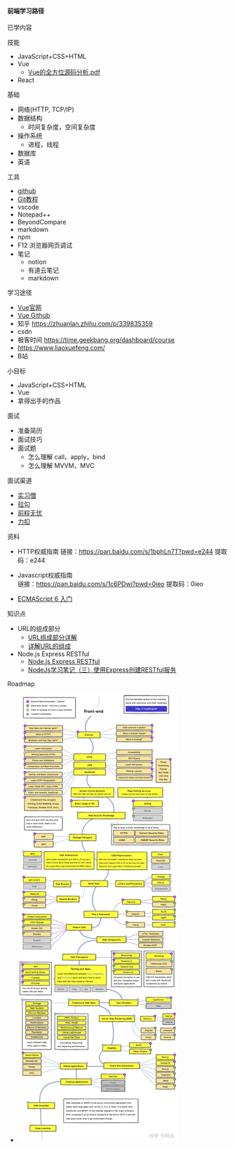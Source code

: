 #### 前端学习路径

已学内容


技能
- JavaScript+CSS+HTML 
- Vue
  - [Vue的全方位源码分析.pdf](https://max.book118.com/html/2021/0813/8134072102003133.shtm)
- React


基础
- 网络(HTTP, TCP/IP)
- 数据结构
  - 时间复杂度，空间复杂度
- 操作系统
  - 进程，线程
- 数据库
- 英语

工具
- [github](https://github.com/)
- [Git教程](https://www.liaoxuefeng.com/wiki/896043488029600)
- vscode
- Notepad++
- BeyondCompare
- markdown
- npm
- F12 浏览器网页调试
- 笔记
  - notion
  - 有道云笔记
  - markdown

学习途径
-  [Vue官网](https://cn.vuejs.org/)
-  [Vue Github](https://github.com/vuejs/vue)
- 知乎 https://zhuanlan.zhihu.com/p/339835359
- csdn
- 极客时间 https://time.geekbang.org/dashboard/course
- https://www.liaoxuefeng.com/
- B站

小目标
- JavaScript+CSS+HTML
- Vue
- 拿得出手的作品



面试
- 准备简历
- 面试技巧
- 面试题
  - 怎么理解 call，apply，bind
  - 怎么理解 MVVM，MVC

面试渠道
- [实习僧](https://tuiguang.shixiseng.com/user/register_shixi?utm_source=sem-baidu-pc-shixi-7765&utm_campaign=baidusem)
- [拉勾](https://www.lagou.com/)
- [前程无忧](https://www.51job.com/)
- [力扣](https://leetcode.cn/)

资料
- HTTP权威指南
  链接：https://pan.baidu.com/s/1bphLn7T?pwd=e244 
  提取码：e244 

- Javascript权威指南  
  链接：https://pan.baidu.com/s/1c6PDwi?pwd=0ieo 
  提取码：0ieo 
- [ECMAScript 6 入门](https://es6.ruanyifeng.com/#docs/intro)

知识点
- URL的组成部分
  - [URL组成部分详解](https://www.cnblogs.com/7798554A/p/16020451.html)
  - [详解URL的组成](https://blog.csdn.net/qq_43517257/article/details/123598231)
- Node.js Express RESTful
  - [Node.js Express RESTful](https://www.cnblogs.com/gdjlc/p/14574478.html)
  - [NodeJs学习笔记（三）使用Express创建RESTful服务](https://blog.csdn.net/qq_18404993/article/details/105447373)



Roadmap
-  ![](map.jpg)

